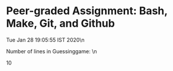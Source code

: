# Peer-graded Assignment: Bash, Make, Git, and Github #
Tue Jan 28 19:05:55 IST 2020\n

Number of lines in Guessinggame: \n

10
